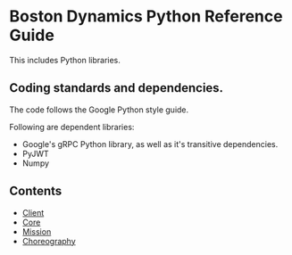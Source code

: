 <!--
Copyright (c) 2020 Boston Dynamics, Inc.  All rights reserved.

Downloading, reproducing, distributing or otherwise using the SDK Software
is subject to the terms and conditions of the Boston Dynamics Software
Development Kit License (20191101-BDSDK-SL).
-->

# Boston Dynamics Python Reference Guide

This includes Python libraries.

## Coding standards and dependencies.

The code follows the Google Python style guide.

Following are dependent libraries:
  * Google's gRPC Python library, as well as it's transitive dependencies.
  * PyJWT
  * Numpy


## Contents

* [Client](bosdyn-client/src/bosdyn/client/README.md)
* [Core](bosdyn-core/src/bosdyn/README.md)
* [Mission](bosdyn-mission/src/bosdyn/mission/README.md)
* [Choreography](bosdyn-choreography-client/src/bosdyn/choreography/client/README.md)
